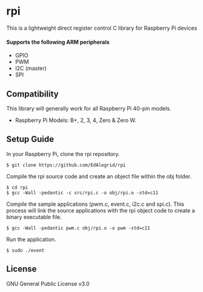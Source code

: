 # rpi

This is a lightweight direct register control C library for Raspberry Pi devices

#### Supports the following ARM peripherals

* GPIO 
* PWM  
* I2C (master)  
* SPI

## Compatibility

This library will generally work for all Raspberry Pi 40-pin models.

* Raspberry Pi Models: B+, 2, 3, 4, Zero & Zero W.

## Setup Guide

In your Raspberry Pi, clone the rpi repository.
```console
$ git clone https://github.com/EdAlegrid/rpi
```
Compile the rpi source code and create an object file within the obj folder. 
```console
$ cd rpi
$ gcc -Wall -pedantic -c src/rpi.c -o obj/rpi.o -std=c11
```
Compile the sample applications (pwm.c, event.c, i2c.c and spi.c). This process will link the source applications with the rpi object code to create a binary executable file.   
```console
$ gcc -Wall -pedantic pwm.c obj/rpi.o -o pwm -std=c11
```

Run the application.
```console
$ sudo ./event
```

## License

GNU General Public License v3.0
